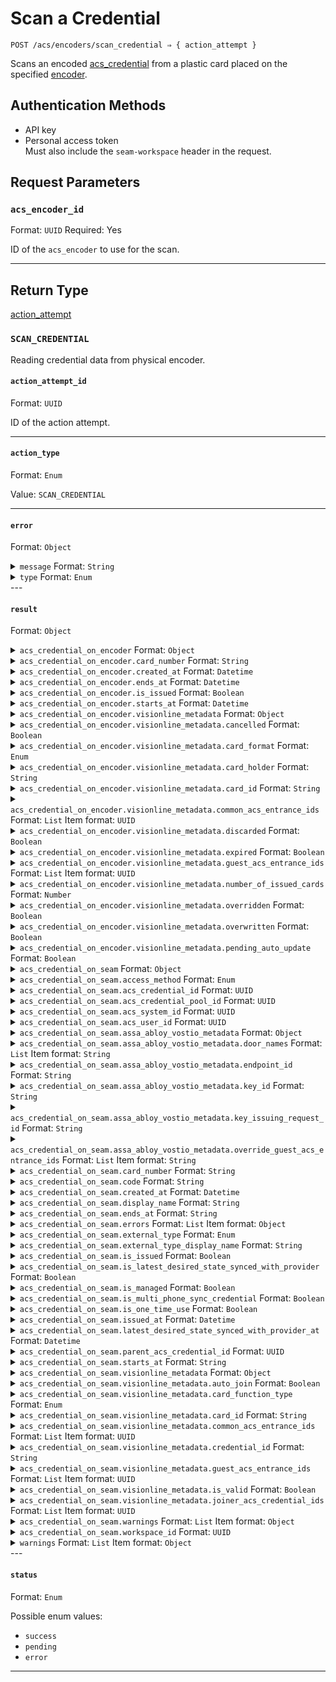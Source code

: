 # Scan a Credential

```
POST /acs/encoders/scan_credential ⇒ { action_attempt }
```

Scans an encoded [acs_credential](../../../capability-guides/access-systems/managing-credentials.md) from a plastic card placed on the specified [encoder](../../../capability-guides/access-systems/working-with-card-encoders-and-scanners/README.md).

## Authentication Methods

- API key
- Personal access token
  <br>Must also include the `seam-workspace` header in the request.

## Request Parameters

### `acs_encoder_id`

Format: `UUID`
Required: Yes

ID of the `acs_encoder` to use for the scan.

***

## Return Type

[action\_attempt](./)

### `SCAN_CREDENTIAL`

Reading credential data from physical encoder.

#### `action_attempt_id`

Format: `UUID`

ID of the action attempt.

---

#### `action_type`

Format: `Enum`

Value: `SCAN_CREDENTIAL`

---

#### `error`

Format: `Object`

<details>

<summary><code>message</code> Format: <code>String</code></summary>
</details>
<details>

<summary><code>type</code> Format: <code>Enum</code></summary>

Possible enum values:
- `uncategorized_error`
- `action_attempt_expired`
- `no_credential_on_encoder`
</details>
---

#### `result`

Format: `Object`

<details>

<summary><code>acs_credential_on_encoder</code> Format: <code>Object</code></summary>

Snapshot of credential data read from physical encoder.
</details>
<details>

<summary><code>acs_credential_on_encoder.card_number</code> Format: <code>String</code></summary>

A number or string that physically identifies the card associated with the [credential](../../../capability-guides/access-systems/managing-credentials.md).
</details>
<details>

<summary><code>acs_credential_on_encoder.created_at</code> Format: <code>Datetime</code></summary>

Date and time at which the [credential](../../../capability-guides/access-systems/managing-credentials.md) was created.
</details>
<details>

<summary><code>acs_credential_on_encoder.ends_at</code> Format: <code>Datetime</code></summary>

Date and time at which the [credential](../../../capability-guides/access-systems/managing-credentials.md) will stop being usable.
</details>
<details>

<summary><code>acs_credential_on_encoder.is_issued</code> Format: <code>Boolean</code></summary>
</details>
<details>

<summary><code>acs_credential_on_encoder.starts_at</code> Format: <code>Datetime</code></summary>

Date and time at which the [credential](../../../capability-guides/access-systems/managing-credentials.md) becomes usable.
</details>
<details>

<summary><code>acs_credential_on_encoder.visionline_metadata</code> Format: <code>Object</code></summary>

Visionline-specific metadata for the [credential](../../../capability-guides/access-systems/managing-credentials.md).
</details>
<details>

<summary><code>acs_credential_on_encoder.visionline_metadata.cancelled</code> Format: <code>Boolean</code></summary>

Indicates whether the card associated with the [credential](../../../capability-guides/access-systems/managing-credentials.md) is cancelled.
</details>
<details>

<summary><code>acs_credential_on_encoder.visionline_metadata.card_format</code> Format: <code>Enum</code></summary>

Format of the card associated with the [credential](../../../capability-guides/access-systems/managing-credentials.md).

Possible enum values:
- `TLCode`
- `rfid48`
</details>
<details>

<summary><code>acs_credential_on_encoder.visionline_metadata.card_holder</code> Format: <code>String</code></summary>

Holden of the card associated with the [credential](../../../capability-guides/access-systems/managing-credentials.md).
</details>
<details>

<summary><code>acs_credential_on_encoder.visionline_metadata.card_id</code> Format: <code>String</code></summary>

Card ID for the Visionline card associated with the [credential](../../../capability-guides/access-systems/managing-credentials.md).
</details>
<details>

<summary><code>acs_credential_on_encoder.visionline_metadata.common_acs_entrance_ids</code> Format: <code>List</code> Item format: <code>UUID</code></summary>

IDs of the common [entrances](../../../capability-guides/access-systems/retrieving-entrance-details.md) for the [credential](../../../capability-guides/access-systems/managing-credentials.md).
</details>
<details>

<summary><code>acs_credential_on_encoder.visionline_metadata.discarded</code> Format: <code>Boolean</code></summary>

Indicates whether the card associated with the [credential](../../../capability-guides/access-systems/managing-credentials.md) is discarded.
</details>
<details>

<summary><code>acs_credential_on_encoder.visionline_metadata.expired</code> Format: <code>Boolean</code></summary>

Indicates whether the card associated with the [credential](../../../capability-guides/access-systems/managing-credentials.md) is expired.
</details>
<details>

<summary><code>acs_credential_on_encoder.visionline_metadata.guest_acs_entrance_ids</code> Format: <code>List</code> Item format: <code>UUID</code></summary>

IDs of the guest [entrances](../../../capability-guides/access-systems/retrieving-entrance-details.md) for the [credential](../../../capability-guides/access-systems/managing-credentials.md).
</details>
<details>

<summary><code>acs_credential_on_encoder.visionline_metadata.number_of_issued_cards</code> Format: <code>Number</code></summary>

Number of issued cards associated with the [credential](../../../capability-guides/access-systems/managing-credentials.md).
</details>
<details>

<summary><code>acs_credential_on_encoder.visionline_metadata.overridden</code> Format: <code>Boolean</code></summary>

Indicates whether the card associated with the [credential](../../../capability-guides/access-systems/managing-credentials.md) is overridden.
</details>
<details>

<summary><code>acs_credential_on_encoder.visionline_metadata.overwritten</code> Format: <code>Boolean</code></summary>

Indicates whether the card associated with the [credential](../../../capability-guides/access-systems/managing-credentials.md) is overwritten.
</details>
<details>

<summary><code>acs_credential_on_encoder.visionline_metadata.pending_auto_update</code> Format: <code>Boolean</code></summary>

Indicates whether the card associated with the [credential](../../../capability-guides/access-systems/managing-credentials.md) is pending auto-update.
</details>
<details>

<summary><code>acs_credential_on_seam</code> Format: <code>Object</code></summary>

Matching acs_credential currently encoded on this card.
</details>
<details>

<summary><code>acs_credential_on_seam.access_method</code> Format: <code>Enum</code></summary>

Access method for the [credential](../../../capability-guides/access-systems/managing-credentials.md). Supported values: `code`, `card`, `mobile_key`.

Possible enum values:
- `code`
- `card`
- `mobile_key`
</details>
<details>

<summary><code>acs_credential_on_seam.acs_credential_id</code> Format: <code>UUID</code></summary>

ID of the [credential](../../../capability-guides/access-systems/managing-credentials.md).
</details>
<details>

<summary><code>acs_credential_on_seam.acs_credential_pool_id</code> Format: <code>UUID</code></summary>
</details>
<details>

<summary><code>acs_credential_on_seam.acs_system_id</code> Format: <code>UUID</code></summary>

ID of the [access control system](https://docs.seam.co/latest/capability-guides/access-systems) that contains the [credential](../../../capability-guides/access-systems/managing-credentials.md).
</details>
<details>

<summary><code>acs_credential_on_seam.acs_user_id</code> Format: <code>UUID</code></summary>

ID of the [ACS user](https://docs.seam.co/latest/capability-guides/access-systems/user-management) to whom the [credential](../../../capability-guides/access-systems/managing-credentials.md) belongs.
</details>
<details>

<summary><code>acs_credential_on_seam.assa_abloy_vostio_metadata</code> Format: <code>Object</code></summary>

Vostio-specific metadata for the [credential](../../../capability-guides/access-systems/managing-credentials.md).
</details>
<details>

<summary><code>acs_credential_on_seam.assa_abloy_vostio_metadata.door_names</code> Format: <code>List</code> Item format: <code>String</code></summary>
</details>
<details>

<summary><code>acs_credential_on_seam.assa_abloy_vostio_metadata.endpoint_id</code> Format: <code>String</code></summary>
</details>
<details>

<summary><code>acs_credential_on_seam.assa_abloy_vostio_metadata.key_id</code> Format: <code>String</code></summary>
</details>
<details>

<summary><code>acs_credential_on_seam.assa_abloy_vostio_metadata.key_issuing_request_id</code> Format: <code>String</code></summary>
</details>
<details>

<summary><code>acs_credential_on_seam.assa_abloy_vostio_metadata.override_guest_acs_entrance_ids</code> Format: <code>List</code> Item format: <code>String</code></summary>
</details>
<details>

<summary><code>acs_credential_on_seam.card_number</code> Format: <code>String</code></summary>

Number of the card associated with the [credential](../../../capability-guides/access-systems/managing-credentials.md).
</details>
<details>

<summary><code>acs_credential_on_seam.code</code> Format: <code>String</code></summary>

Access (PIN) code for the [credential](../../../capability-guides/access-systems/managing-credentials.md).
</details>
<details>

<summary><code>acs_credential_on_seam.created_at</code> Format: <code>Datetime</code></summary>

Date and time at which the [credential](../../../capability-guides/access-systems/managing-credentials.md) was created.
</details>
<details>

<summary><code>acs_credential_on_seam.display_name</code> Format: <code>String</code></summary>

Display name that corresponds to the [credential](../../../capability-guides/access-systems/managing-credentials.md) type.
</details>
<details>

<summary><code>acs_credential_on_seam.ends_at</code> Format: <code>String</code></summary>

Date and time at which the [credential](../../../capability-guides/access-systems/managing-credentials.md) validity ends, in [ISO 8601](https://www.iso.org/iso-8601-date-and-time-format.html) format. Must be a time in the future and after `starts_at`.
</details>
<details>

<summary><code>acs_credential_on_seam.errors</code> Format: <code>List</code> Item format: <code>Object</code></summary>

Errors associated with the [credential](../../../capability-guides/access-systems/managing-credentials.md).

- <code>error_code</code> Format: <code>String</code>


- <code>message</code> Format: <code>String</code>

</details>
<details>

<summary><code>acs_credential_on_seam.external_type</code> Format: <code>Enum</code></summary>

Brand-specific terminology for the [credential](../../../capability-guides/access-systems/managing-credentials.md) type. Supported values: `pti_card`, `brivo_credential`, `hid_credential`, `visionline_card`.

Possible enum values:
- `pti_card`
- `brivo_credential`
- `hid_credential`
- `visionline_card`
- `salto_ks_credential`
- `assa_abloy_vostio_key`
- `salto_space_key`
- `latch_access`
</details>
<details>

<summary><code>acs_credential_on_seam.external_type_display_name</code> Format: <code>String</code></summary>

Display name that corresponds to the brand-specific terminology for the [credential](../../../capability-guides/access-systems/managing-credentials.md) type.
</details>
<details>

<summary><code>acs_credential_on_seam.is_issued</code> Format: <code>Boolean</code></summary>

Indicates whether the [credential](../../../capability-guides/access-systems/managing-credentials.md) has been encoded onto a card.
</details>
<details>

<summary><code>acs_credential_on_seam.is_latest_desired_state_synced_with_provider</code> Format: <code>Boolean</code></summary>

Indicates whether the latest state of the [credential](../../../capability-guides/access-systems/managing-credentials.md) has been synced from Seam to the provider.
</details>
<details>

<summary><code>acs_credential_on_seam.is_managed</code> Format: <code>Boolean</code></summary>
</details>
<details>

<summary><code>acs_credential_on_seam.is_multi_phone_sync_credential</code> Format: <code>Boolean</code></summary>

Indicates whether the [credential](../../../capability-guides/access-systems/managing-credentials.md) is a [multi-phone sync credential](https://docs.seam.co/latest/capability-guides/mobile-access-in-development/issuing-mobile-credentials-from-an-access-control-system#what-are-multi-phone-sync-credentials).
</details>
<details>

<summary><code>acs_credential_on_seam.is_one_time_use</code> Format: <code>Boolean</code></summary>

Indicates whether the [credential](../../../capability-guides/access-systems/managing-credentials.md) can only be used once. If `true`, the code becomes invalid after the first use.
</details>
<details>

<summary><code>acs_credential_on_seam.issued_at</code> Format: <code>Datetime</code></summary>

Date and time at which the [credential](../../../capability-guides/access-systems/managing-credentials.md) was encoded onto a card.
</details>
<details>

<summary><code>acs_credential_on_seam.latest_desired_state_synced_with_provider_at</code> Format: <code>Datetime</code></summary>

Date and time at which the state of the [credential](../../../capability-guides/access-systems/managing-credentials.md) was most recently synced from Seam to the provider.
</details>
<details>

<summary><code>acs_credential_on_seam.parent_acs_credential_id</code> Format: <code>UUID</code></summary>

ID of the parent [credential](../../../capability-guides/access-systems/managing-credentials.md).
</details>
<details>

<summary><code>acs_credential_on_seam.starts_at</code> Format: <code>String</code></summary>

Date and time at which the [credential](../../../capability-guides/access-systems/managing-credentials.md) validity starts, in [ISO 8601](https://www.iso.org/iso-8601-date-and-time-format.html) format.
</details>
<details>

<summary><code>acs_credential_on_seam.visionline_metadata</code> Format: <code>Object</code></summary>

Visionline-specific metadata for the [credential](../../../capability-guides/access-systems/managing-credentials.md).
</details>
<details>

<summary><code>acs_credential_on_seam.visionline_metadata.auto_join</code> Format: <code>Boolean</code></summary>
</details>
<details>

<summary><code>acs_credential_on_seam.visionline_metadata.card_function_type</code> Format: <code>Enum</code></summary>

Possible enum values:
- `guest`
- `staff`
</details>
<details>

<summary><code>acs_credential_on_seam.visionline_metadata.card_id</code> Format: <code>String</code></summary>
</details>
<details>

<summary><code>acs_credential_on_seam.visionline_metadata.common_acs_entrance_ids</code> Format: <code>List</code> Item format: <code>UUID</code></summary>
</details>
<details>

<summary><code>acs_credential_on_seam.visionline_metadata.credential_id</code> Format: <code>String</code></summary>
</details>
<details>

<summary><code>acs_credential_on_seam.visionline_metadata.guest_acs_entrance_ids</code> Format: <code>List</code> Item format: <code>UUID</code></summary>
</details>
<details>

<summary><code>acs_credential_on_seam.visionline_metadata.is_valid</code> Format: <code>Boolean</code></summary>
</details>
<details>

<summary><code>acs_credential_on_seam.visionline_metadata.joiner_acs_credential_ids</code> Format: <code>List</code> Item format: <code>UUID</code></summary>
</details>
<details>

<summary><code>acs_credential_on_seam.warnings</code> Format: <code>List</code> Item format: <code>Object</code></summary>

Warnings associated with the [credential](../../../capability-guides/access-systems/managing-credentials.md).

- <code>created_at</code> Format: <code>Datetime</code>

  Date and time at which Seam created the warning.


- <code>message</code> Format: <code>String</code>

  Detailed description of the warning. Provides insights into the issue and potentially how to rectify it.


- <code>warning_code</code> Format: <code>Enum</code>

  Unique identifier of the type of warning. Enables quick recognition and categorization of the issue.

  Possible enum values:
  - `waiting_to_be_issued`
  - `schedule_externally_modified`
  - `schedule_modified`
  - `being_deleted`
  - `unknown_issue_with_acs_credential`
  - `needs_to_be_reissued`

</details>
<details>

<summary><code>acs_credential_on_seam.workspace_id</code> Format: <code>UUID</code></summary>

ID of the [workspace](../../../core-concepts/workspaces/README.md) that contains the [credential](../../../capability-guides/access-systems/managing-credentials.md).
</details>
<details>

<summary><code>warnings</code> Format: <code>List</code> Item format: <code>Object</code></summary>

- <code>warning_code</code> Format: <code>Enum</code>

  Possible enum values:
  - `acs_credential_on_encoder_out_of_sync`
  - `acs_credential_on_seam_not_found`


- <code>warning_message</code> Format: <code>String</code>

</details>
---

#### `status`

Format: `Enum`

Possible enum values:
- `success`
- `pending`
- `error`

---

